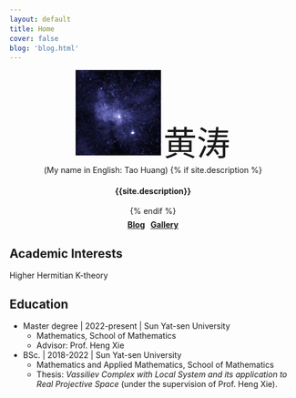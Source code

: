 ```yaml
---
layout: default
title: Home
cover: false
blog: 'blog.html'
---
```


<div align="center">
<img src="/assets/img/profile.jpg" width=150 alt="profile">
<span style="font-size:44pt;">黄涛</span><br/>
<span style="">(My name in English: Tao Huang)</span>
{% if site.description %} <h4> {{site.description}} </h4> {% endif %} 
<h4 style="margin-block-start: 0.5em;">
    <a href='/blog.html'>Blog</a>
    &nbsp;
    <a href='gallery/'> Gallery</a>
</h4>
</div>

## Academic Interests
Higher Hermitian K-theory 

## Education

- Master degree \| 2022-present \| Sun Yat-sen University
    - Mathematics, School of Mathematics
    - Advisor: Prof. Heng Xie
- BSc. \| 2018-2022 \| Sun Yat-sen University
    - Mathematics and Applied Mathematics, School of Mathematics
    - Thesis: *Vassiliev Complex with Local System and its application to Real Projective Space* (under the supervision of Prof. Heng Xie).
